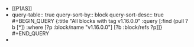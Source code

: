 - [[P1AS]]
- query-table:: true
  query-sort-by:: block
  query-sort-desc:: true
  #+BEGIN_QUERY
  {:title "All blocks with tag v1.16.0.0"
   :query [:find (pull ?b [*])
           :where
           [?p :block/name "v1.16.0.0"]
           [?b :block/refs ?p]]}
  #+END_QUERY
-